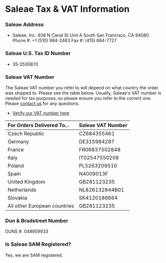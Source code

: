 # Saleae Tax & VAT Information

### Saleae Address

* Saleae, Inc. 408 N Canal St Unit A  South San Francisco, CA 94080  Phone \#: +1 \(510\) 984-2463 Fax \#: \(415\) 684-7727

### Saleae U.S. Tax ID Number

* 35-2530870

### Saleae VAT Number

The Saleae VAT number you refer to will depend on what country the order was shipped to. Please see the table below. Usually, Saleae's VAT number is needed for tax purposes, so please ensure you refer to the correct one. Please [contact us](https://contact.saleae.com/hc/en-us/requests/new) for any questions.

* [Verify our VAT number here](http://ec.europa.eu/taxation_customs/vies/vatResponse.html)

| For Orders Delivered To... | Saleae VAT Number |
| :--- | :--- |
| Czech Republic | CZ684355461 |
| Germany | DE315984287 |
| France | FR06837502848 |
| Italy | IT02547550208 |
| Poland | PL5263209510 |
| Spain | N4009013F |
| United Kingdom | GB281123235 |
| Netherlands | NL826132844B01 |
| Slovakia | SK4120186664 |
| All other European countries | GB281123235 |

### Dun & Bradstreet Number

DUNS \#: 048959933

### Is Saleae SAM Registered?

Yes, we are SAM registered.



